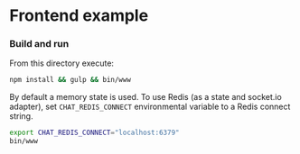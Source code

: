 
# Frontend example

### Build and run

From this directory execute:

```sh
npm install && gulp && bin/www
```

By default a memory state is used. To use Redis (as a state and
socket.io adapter), set `CHAT_REDIS_CONNECT` environmental variable to
a Redis connect string.

```sh
export CHAT_REDIS_CONNECT="localhost:6379"
bin/www
```
